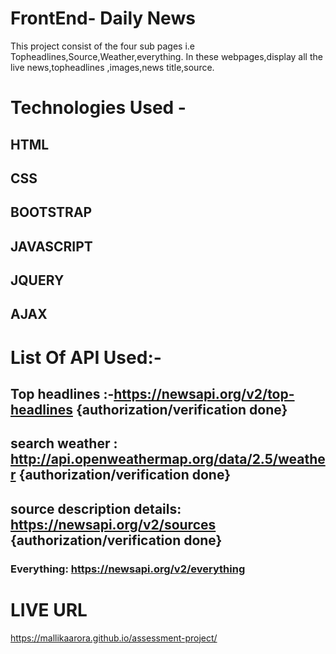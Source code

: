 # FrontEnd- Daily News
 This project consist of the four sub pages i.e Topheadlines,Source,Weather,everything.
In these webpages,display all the live news,topheadlines ,images,news title,source.
 

# Technologies Used -
## HTML
## CSS
## BOOTSTRAP
## JAVASCRIPT
## JQUERY
## AJAX

# List Of API Used:-
## Top headlines :-https://newsapi.org/v2/top-headlines   {authorization/verification done}

## search weather : http://api.openweathermap.org/data/2.5/weather   {authorization/verification done}

## source description details:  https://newsapi.org/v2/sources {authorization/verification done}
### Everything:              https://newsapi.org/v2/everything     
 
 # LIVE URL
 https://mallikaarora.github.io/assessment-project/

